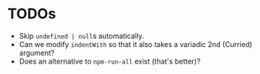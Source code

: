 # TODOs

* Skip `undefined | null`s automatically.
* Can we modify `indentWith` so that it also takes a variadic 2nd (Curried) argument?
* Does an alternative to `npm-run-all` exist (that's better)?

